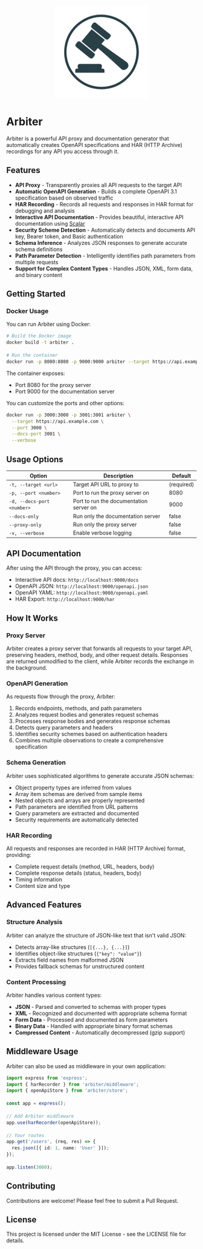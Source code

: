<p align="center">
  <img src="ArbiterLogo.png" alt="Arbiter Logo" width="250">
</p>

# Arbiter

Arbiter is a powerful API proxy and documentation generator that automatically creates OpenAPI specifications and HAR (HTTP Archive) recordings for any API you access through it.

## Features

- **API Proxy** - Transparently proxies all API requests to the target API 
- **Automatic OpenAPI Generation** - Builds a complete OpenAPI 3.1 specification based on observed traffic
- **HAR Recording** - Records all requests and responses in HAR format for debugging and analysis
- **Interactive API Documentation** - Provides beautiful, interactive API documentation using [Scalar](https://github.com/scalar/scalar)
- **Security Scheme Detection** - Automatically detects and documents API key, Bearer token, and Basic authentication
- **Schema Inference** - Analyzes JSON responses to generate accurate schema definitions
- **Path Parameter Detection** - Intelligently identifies path parameters from multiple requests
- **Support for Complex Content Types** - Handles JSON, XML, form data, and binary content

## Getting Started

### Docker Usage

You can run Arbiter using Docker:

```bash
# Build the Docker image
docker build -t arbiter .

# Run the container
docker run -p 8080:8080 -p 9000:9000 arbiter --target https://api.example.com
```

The container exposes:
- Port 8080 for the proxy server
- Port 9000 for the documentation server

You can customize the ports and other options:

```bash
docker run -p 3000:3000 -p 3001:3001 arbiter \
  --target https://api.example.com \
  --port 3000 \
  --docs-port 3001 \
  --verbose
```

## Usage Options

| Option | Description | Default |
|--------|-------------|---------|
| `-t, --target <url>` | Target API URL to proxy to | (required) |
| `-p, --port <number>` | Port to run the proxy server on | 8080 |
| `-d, --docs-port <number>` | Port to run the documentation server on | 9000 |
| `--docs-only` | Run only the documentation server | false |
| `--proxy-only` | Run only the proxy server | false |
| `-v, --verbose` | Enable verbose logging | false |

## API Documentation

After using the API through the proxy, you can access:

- Interactive API docs: `http://localhost:9000/docs`
- OpenAPI JSON: `http://localhost:9000/openapi.json`
- OpenAPI YAML: `http://localhost:9000/openapi.yaml`
- HAR Export: `http://localhost:9000/har`

## How It Works

### Proxy Server

Arbiter creates a proxy server that forwards all requests to your target API, preserving headers, method, body, and other request details. Responses are returned unmodified to the client, while Arbiter records the exchange in the background.

### OpenAPI Generation

As requests flow through the proxy, Arbiter:

1. Records endpoints, methods, and path parameters
2. Analyzes request bodies and generates request schemas
3. Processes response bodies and generates response schemas
4. Detects query parameters and headers
5. Identifies security schemes based on authentication headers
6. Combines multiple observations to create a comprehensive specification

### Schema Generation

Arbiter uses sophisticated algorithms to generate accurate JSON schemas:

- Object property types are inferred from values
- Array item schemas are derived from sample items
- Nested objects and arrays are properly represented
- Path parameters are identified from URL patterns
- Query parameters are extracted and documented
- Security requirements are automatically detected

### HAR Recording

All requests and responses are recorded in HAR (HTTP Archive) format, providing:

- Complete request details (method, URL, headers, body)
- Complete response details (status, headers, body)
- Timing information
- Content size and type

## Advanced Features

### Structure Analysis

Arbiter can analyze the structure of JSON-like text that isn't valid JSON:

- Detects array-like structures (`[{...}, {...}]`)
- Identifies object-like structures (`{"key": "value"}`)
- Extracts field names from malformed JSON
- Provides fallback schemas for unstructured content

### Content Processing

Arbiter handles various content types:

- **JSON** - Parsed and converted to schemas with proper types
- **XML** - Recognized and documented with appropriate schema format
- **Form Data** - Processed and documented as form parameters
- **Binary Data** - Handled with appropriate binary format schemas
- **Compressed Content** - Automatically decompressed (gzip support)

## Middleware Usage

Arbiter can also be used as middleware in your own application:

```typescript
import express from 'express';
import { harRecorder } from 'arbiter/middleware';
import { openApiStore } from 'arbiter/store';

const app = express();

// Add Arbiter middleware
app.use(harRecorder(openApiStore));

// Your routes
app.get('/users', (req, res) => {
  res.json([{ id: 1, name: 'User' }]);
});

app.listen(3000);
```

## Contributing

Contributions are welcome! Please feel free to submit a Pull Request.

## License

This project is licensed under the MIT License - see the LICENSE file for details.
